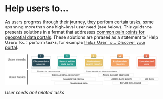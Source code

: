 # Help users to...
As users progress through their journey, they perform certain tasks, some spanning more than one high-level user need (see below). This guidance presents solutions in a format that addresses [common pain points for geospatial data portals](main-content/introduction?id=common-pain-points-for-users). These solutions are phrased as a statement to 'Help Users To...' perform tasks, for example [Helps User To... Discover your portal](main-content/steps/discover-your-portal).  

<div class="image-container">

![Diagram showing user needs and user tasks](../../_media/help-users.svg)

*User needs and related tasks*

</div>

<!--### Key pages-->
<!--We have also provided guidance on design considerations for a selction of key portal pages such ast the [Homepage](main-content/pages/homepage) within the Pages section.-->

<!--![User tasks](../_media/key-pages.svg)-->


